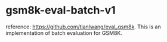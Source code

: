 # gsm8k-eval-batch-v1
reference: https://github.com/tianlwang/eval_gsm8k. This is an implementation of batch evaluation for GSM8K.
